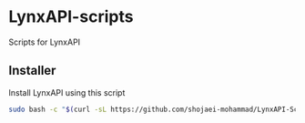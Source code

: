 # LynxAPI-scripts
Scripts for LynxAPI

## Installer
Install LynxAPI using this script
```bash
sudo bash -c "$(curl -sL https://github.com/shojaei-mohammad/LynxAPI-Scripts/raw/main/lynxapi.sh)"

```
